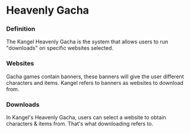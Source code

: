 # Heavenly Gacha

### Definition
The Kangel Heavenly Gacha is the system that allows users to run "downloads" on specific websites selected.

### Websites
Gacha games contain banners, these banners will give the user different characters and items. Kangel refers to banners as websites to download from.

### Downloads
In Kangel's Heavenly Gacha, users can select a website to obtain characters & items from. That's what downloading refers to.
